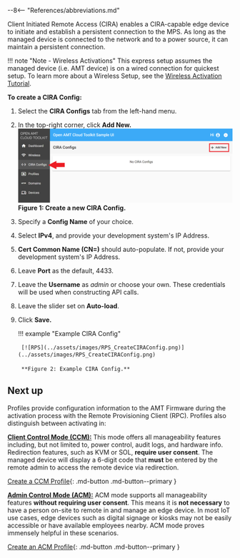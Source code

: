 --8<-- "References/abbreviations.md"

Client Initiated Remote Access (CIRA) enables a CIRA-capable edge device to initiate and establish a persistent connection to the MPS. As long as the managed device is connected to the network and to a power source, it can maintain a persistent connection.

!!! note "Note - Wireless Activations"
    This express setup assumes the managed device (i.e. AMT device) is on a wired connection for quickest setup.  To learn more about a Wireless Setup, see the [Wireless Activation Tutorial](../Tutorials/createWiFiConfig.md).

**To create a CIRA Config:**

1. Select the **CIRA Configs** tab from the left-hand menu.

2. In the top-right corner, click **Add New.**
    [![RPS](../assets/images/RPS_NewCIRAConfig.png)](../assets/images/RPS_NewCIRAConfig.png)
    **Figure 1: Create a new CIRA Config.**

3. Specify a **Config Name** of your choice.

4. Select **IPv4**, and provide your development system's IP Address.

5. **Cert Common Name (CN=)** should auto-populate. If not, provide your development system's IP Address.

6. Leave **Port** as the default, 4433.

7. Leave the **Username** as *admin* or choose your own. These credentials will be used when constructing API calls.

8. Leave the slider set on **Auto-load**.

9. Click **Save.**
    
    !!! example "Example CIRA Config"
            
        [![RPS](../assets/images/RPS_CreateCIRAConfig.png)](../assets/images/RPS_CreateCIRAConfig.png)
        
        **Figure 2: Example CIRA Config.** 

## Next up

Profiles provide configuration information to the AMT Firmware during the activation process with the Remote Provisioning Client (RPC). Profiles also distinguish between activating in: 

**[Client Control Mode (CCM):](createProfileCCM.md)** This mode offers all manageability features including, but not limited to, power control, audit logs, and hardware info. Redirection features, such as KVM or SOL, **require user consent**. The managed device will display a 6-digit code that **must** be entered by the remote admin to access the remote device via redirection.

[Create a CCM Profile](createProfileCCM.md){: .md-button .md-button--primary }

**[Admin Control Mode (ACM):](createProfileACM.md)** ACM mode supports all manageability features **without requiring user consent**. This means it is **not necessary** to have a person on-site to remote in and manage an edge device. In most IoT use cases, edge devices such as digital signage or kiosks may not be easily accessible or have available employees nearby. ACM mode proves immensely helpful in these scenarios.

[Create an ACM Profile](createProfileACM.md){: .md-button .md-button--primary }